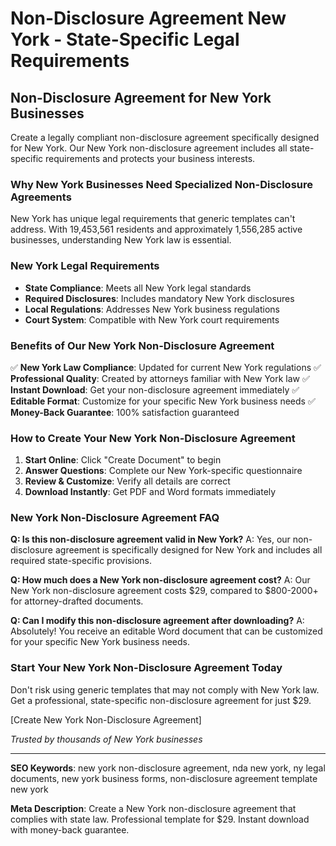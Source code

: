 # Non-Disclosure Agreement New York - State-Specific Legal Requirements

## Non-Disclosure Agreement for New York Businesses

Create a legally compliant non-disclosure agreement specifically designed for New York. Our New York non-disclosure agreement includes all state-specific requirements and protects your business interests.

### Why New York Businesses Need Specialized Non-Disclosure Agreements

New York has unique legal requirements that generic templates can't address. With 19,453,561 residents and approximately 1,556,285 active businesses, understanding New York law is essential.

### New York Legal Requirements

- **State Compliance**: Meets all New York legal standards
- **Required Disclosures**: Includes mandatory New York disclosures
- **Local Regulations**: Addresses New York business regulations
- **Court System**: Compatible with New York court requirements

### Benefits of Our New York Non-Disclosure Agreement

✅ **New York Law Compliance**: Updated for current New York regulations
✅ **Professional Quality**: Created by attorneys familiar with New York law
✅ **Instant Download**: Get your non-disclosure agreement immediately
✅ **Editable Format**: Customize for your specific New York business needs
✅ **Money-Back Guarantee**: 100% satisfaction guaranteed

### How to Create Your New York Non-Disclosure Agreement

1. **Start Online**: Click "Create Document" to begin
2. **Answer Questions**: Complete our New York-specific questionnaire
3. **Review & Customize**: Verify all details are correct
4. **Download Instantly**: Get PDF and Word formats immediately

### New York Non-Disclosure Agreement FAQ

**Q: Is this non-disclosure agreement valid in New York?**
A: Yes, our non-disclosure agreement is specifically designed for New York and includes all required state-specific provisions.

**Q: How much does a New York non-disclosure agreement cost?**
A: Our New York non-disclosure agreement costs $29, compared to $800-2000+ for attorney-drafted documents.

**Q: Can I modify this non-disclosure agreement after downloading?**
A: Absolutely! You receive an editable Word document that can be customized for your specific New York business needs.

### Start Your New York Non-Disclosure Agreement Today

Don't risk using generic templates that may not comply with New York law. Get a professional, state-specific non-disclosure agreement for just $29.

[Create New York Non-Disclosure Agreement]

_Trusted by thousands of New York businesses_

---

**SEO Keywords**: new york non-disclosure agreement, nda new york, ny legal documents, new york business forms, non-disclosure agreement template new york

**Meta Description**: Create a New York non-disclosure agreement that complies with state law. Professional template for $29. Instant download with money-back guarantee.

